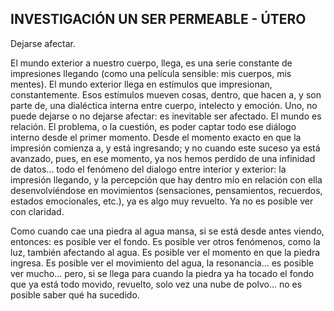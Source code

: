 ## INVESTIGACIÓN UN SER PERMEABLE - ÚTERO

Dejarse afectar.

El mundo exterior a nuestro cuerpo, llega, es una serie constante de impresiones llegando (como una película sensible: mis cuerpos, mis mentes). El mundo exterior llega en estímulos que impresionan, constantemente. Esos estímulos mueven cosas, dentro, que hacen a, y son parte de, una dialéctica interna entre cuerpo, intelecto y emoción. Uno, no puede dejarse o no dejarse afectar: es inevitable ser afectado. El mundo es relación. El problema, o la cuestión, es poder captar todo ese diálogo interno desde el primer momento. Desde el momento exacto en que la impresión comienza a, y está ingresando; y no cuando este suceso ya está avanzado, pues, en ese momento, ya nos hemos perdido de una infinidad de datos... todo el fenómeno del dialogo entre interior y exterior: la impresión llegando, y la percepción que hay dentro mío en relación con ella desenvolviéndose en movimientos (sensaciones, pensamientos, recuerdos, estados emocionales, etc.), ya es algo muy revuelto. Ya no es posible ver con claridad.

Como cuando cae una piedra al agua mansa, si se está desde antes viendo, entonces: es posible ver el fondo. Es posible ver otros fenómenos, como la luz, también afectando al agua. Es posible ver el momento en que la piedra ingresa. Es posible ver el movimiento del agua, la resonancia… es posible ver mucho... pero, si se llega para cuando la piedra ya ha tocado el fondo que ya está todo movido, revuelto, solo vez una nube de polvo... no es posible saber qué ha sucedido.